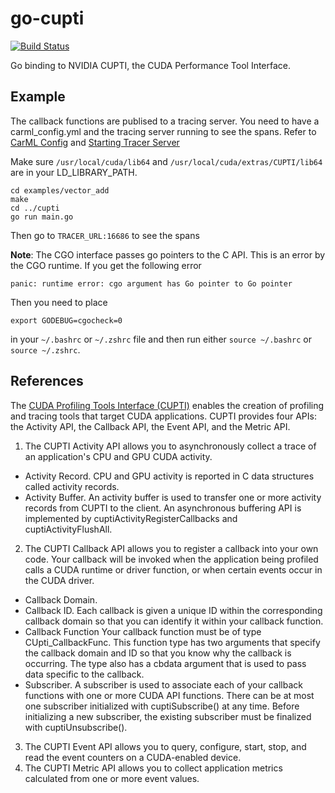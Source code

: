 # go-cupti

[![Build Status](https://travis-ci.org/c3sr/go-cupti.svg?branch=master)](https://travis-ci.org/c3sr/go-cupti)

Go binding to NVIDIA CUPTI, the CUDA Performance Tool Interface.

## Example

The callback functions are publised to a tracing server. You need to have a carml_config.yml and the tracing server running to see the spans. Refer to [CarML Config](https://github.com/c3sr/carml/blob/master/docs/installation.md#carml-configuration) and [Starting Tracer Server](https://github.com/c3sr/carml/blob/master/docs/installation.md#starting-tracer-server)

Make sure `/usr/local/cuda/lib64` and `/usr/local/cuda/extras/CUPTI/lib64` are in your LD_LIBRARY_PATH.

```
cd examples/vector_add
make
cd ../cupti
go run main.go
```

Then go to `TRACER_URL:16686` to see the spans

**__Note__**: The CGO interface passes go pointers to the C API. This is an error by the CGO runtime.
If you get the following error

```
panic: runtime error: cgo argument has Go pointer to Go pointer
```

Then you need to place

```
export GODEBUG=cgocheck=0
```

in your `~/.bashrc` or `~/.zshrc` file and then run either `source ~/.bashrc` or `source ~/.zshrc`.

## References

The [CUDA Profiling Tools Interface (CUPTI)](https://docs.nvidia.com/cupti/Cupti/index.html) enables the creation of profiling and tracing tools that target CUDA applications. CUPTI provides four APIs: the Activity API, the Callback API, the Event API, and the Metric API.
1. The CUPTI Activity API allows you to asynchronously collect a trace of an application's CPU and GPU CUDA activity.
  - Activity Record. CPU and GPU activity is reported in C data structures called activity records.
  - Activity Buffer. An activity buffer is used to transfer one or more activity records from CUPTI to the client. An asynchronous buffering API is implemented by cuptiActivityRegisterCallbacks and cuptiActivityFlushAll.
2. The CUPTI Callback API allows you to register a callback into your own code. Your callback will be invoked when the application being profiled calls a CUDA runtime or driver function, or when certain events occur in the CUDA driver.
  - Callback Domain.
  - Callback ID. Each callback is given a unique ID within the corresponding callback domain so that you can identify it within your callback function.
  - Callback Function
    Your callback function must be of type CUpti_CallbackFunc. This function type has two arguments that specify the callback domain and ID so that you know why the callback is occurring. The type also has a cbdata argument that is used to pass data specific to the callback.
  - Subscriber. A subscriber is used to associate each of your callback functions with one or more CUDA API functions. There can be at most one subscriber initialized with cuptiSubscribe() at any time. Before initializing a new subscriber, the existing subscriber must be finalized with cuptiUnsubscribe().
3. The CUPTI Event API allows you to query, configure, start, stop, and read the event counters on a CUDA-enabled device.
4. The CUPTI Metric API allows you to collect application metrics calculated from one or more event values.
